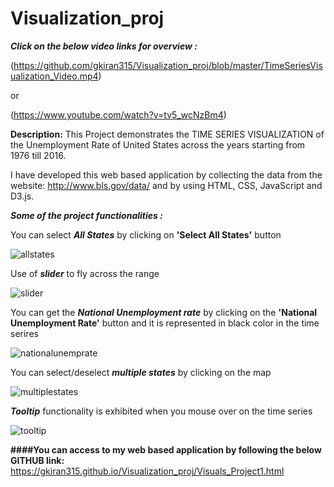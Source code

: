 # Visualization_proj

**_Click on the below video links for overview :_**

(https://github.com/gkiran315/Visualization_proj/blob/master/TimeSeriesVisualization_Video.mp4)

or

(https://www.youtube.com/watch?v=tv5_wcNzBm4)

**Description:**
    This Project demonstrates the TIME SERIES VISUALIZATION of the Unemployment Rate of United States across the years starting from 1976 till 2016.
    
I have developed this web based application by collecting the data from the website: http://www.bls.gov/data/ and by using HTML, CSS, JavaScript and D3.js.

**_Some of the project functionalities :_**

You can select **_All States_** by clicking on **'Select All States'** button

![allstates](https://cloud.githubusercontent.com/assets/21704087/19462038/58f3fffa-94af-11e6-810f-ad926eb9fc22.JPG)


Use of **_slider_** to fly across the range

![slider](https://cloud.githubusercontent.com/assets/21704087/19462049/731302b4-94af-11e6-852b-71a33a09d045.JPG)


You can get the **_National Unemployment rate_** by clicking on the **'National Unemployment Rate'** button and it is represented in black color in the time serires

![nationalunemprate](https://cloud.githubusercontent.com/assets/21704087/19462069/8dc90b76-94af-11e6-80b7-1fcbaa7781b5.JPG)


You can select/deselect **_multiple states_** by clicking on the map

![multiplestates](https://cloud.githubusercontent.com/assets/21704087/19462091/b1be4c08-94af-11e6-9786-318f3ceab029.JPG)


**_Tooltip_** functionality is exhibited when you mouse over on the time series

![tooltip](https://cloud.githubusercontent.com/assets/21704087/19462103/cd536dd6-94af-11e6-91a1-57a6d7a4c21e.JPG)


**####You can access to my web based application by following the below GITHUB link:**
https://gkiran315.github.io/Visualization_proj/Visuals_Project1.html
